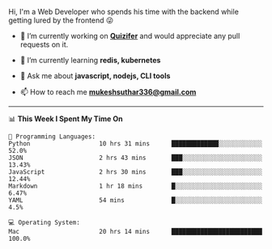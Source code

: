 Hi, I'm a Web Developer who spends his time with the backend while getting lured by the frontend 😜

- 🔭 I’m currently working on **[Quizifer](https://github.com/SutharMukesh/Quizifer/)** and would appreciate any pull requests on it.

- 🌱 I’m currently learning **redis, kubernetes**

- 💬 Ask me about **javascript, nodejs, CLI tools**

- 📫 How to reach me **mukeshsuthar336@gmail.com**

---
<!--START_SECTION:waka-->
📊 **This Week I Spent My Time On** 

```text
💬 Programming Languages: 
Python                   10 hrs 31 mins      █████████████░░░░░░░░░░░░   52.0% 
JSON                     2 hrs 43 mins       ███░░░░░░░░░░░░░░░░░░░░░░   13.43% 
JavaScript               2 hrs 30 mins       ███░░░░░░░░░░░░░░░░░░░░░░   12.44% 
Markdown                 1 hr 18 mins        █░░░░░░░░░░░░░░░░░░░░░░░░   6.47% 
YAML                     54 mins             █░░░░░░░░░░░░░░░░░░░░░░░░   4.5%

💻 Operating System: 
Mac                      20 hrs 14 mins      █████████████████████████   100.0%

```


<!--END_SECTION:waka-->
